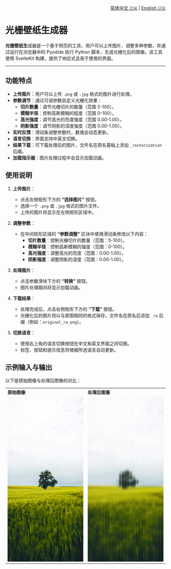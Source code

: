 <p align="right">
  <a href="./README.zh-CN.md">简体中文 🇨🇳</a> |
  <a href="./README.md">English 🇺🇸</a>
</p>

# 光栅壁纸生成器

**光栅壁纸生**成器是一个基于网页的工具，用户可以上传图片、调整多种参数，并通过运行在浏览器中的 Pyodide 执行 Python 脚本，生成光栅化后的图像。该工具使用 SvelteKit 构建，提供了响应式且易于使用的界面。

---

## 功能特点

- **上传图片**：用户可以上传 `.png` 或 `.jpg` 格式的图片进行处理。
- **参数调节**：通过可调参数自定义光栅化效果：
  - **切片数量**：调节光栅切片的数量（范围 5-100）。
  - **模糊半径**：控制高斯模糊的程度（范围 0-100）。
  - **高光强度**：调节高光的亮度强度（范围 0.00-1.00）。
  - **阴影强度**：调节阴影的深度强度（范围 0.00-1.00）。
- **实时反馈**：滑动条调整参数时，数值会动态更新。
- **语言切换**：界面支持中英文切换。
- **结果下载**：可下载处理后的图片，文件名在原名基础上添加 `_rasterization` 后缀。
- **加载指示器**：图片处理过程中会显示加载动画。

## 使用说明

1. **上传图片**：
   - 点击左侧矩形下方的 **“选择图片”** 按钮。
   - 选择一个 `.png` 或 `.jpg` 格式的图片文件。
   - 上传的图片将显示在左侧矩形区域中。

2. **调整参数**：
   - 在中间矩形区域的 **“参数调整”** 区块中使用滑动条修改以下内容：
     - **切片数量**：控制光栅切片的数量（范围：5-100）。
     - **模糊半径**：控制高斯模糊的强度（范围：0-100）。
     - **高光强度**：调整高光的亮度（范围：0.00-1.00）。
     - **阴影强度**：调整阴影的深度（范围：0.00-1.00）。

3. **处理图片**：
   - 点击参数滑块下方的 **“转换”** 按钮。
   - 图片处理期间将显示加载动画。

4. **下载结果**：
   - 处理完成后，点击右侧矩形下方的 **“下载”** 按钮。
   - 光栅化后的图片将以与原图相同的格式保存，文件名在原名后添加 `_ra` 后缀（例如：`original_ra.png`）。

5. **切换语言**：
   - 使用右上角的语言切换按钮在中文和英文界面之间切换。
   - 标签、按钮和提示信息将根据所选语言自动更新。

## 示例输入与输出

以下是原始图像与处理后图像的对比：

<table>
  <tr>
    <td><strong>原始图像</strong></td>
    <td><strong>处理后图像</strong></td>
  </tr>
  <tr>
    <td><img src="photos/65368.jpg" alt="原始图像" width="400"></td>
    <td><img src="photos/65368_rasterization.jpg" alt="处理后图像" width="400"></td>
  </tr>
</table>
